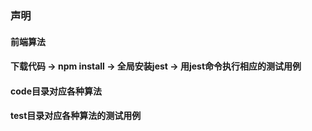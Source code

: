 ### 声明

#### 前端算法
#### 下载代码 -> npm install -> 全局安装jest -> 用jest命令执行相应的测试用例

#### code目录对应各种算法
#### test目录对应各种算法的测试用例
